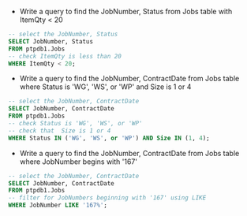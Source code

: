 

* Write a query to find the JobNumber, Status from Jobs table with ItemQty < 20


``` SQL
-- select the JobNumber, Status 
SELECT JobNumber, Status
FROM ptpdb1.Jobs
-- check ItemQty is less than 20
WHERE ItemQty < 20;
```

* Write a query to find the JobNumber, ContractDate from Jobs table where Status is 'WG', 'WS', or 'WP' and Size is 1 or 4

``` SQL
-- select the JobNumber, ContractDate
SELECT JobNumber, ContractDate
FROM ptpdb1.Jobs
-- check Status is 'WG', 'WS', or 'WP'
-- check that  Size is 1 or 4
WHERE Status IN ('WG', 'WS', or 'WP') AND Size IN (1, 4);

```

* Write a query to find the JobNumber, ContractDate from Jobs table where JobNumber begins with '167'

```SQL
-- select the JobNumber, ContractDate
SELECT JobNumber, ContractDate
FROM ptpdb1.Jobs
-- filter for JobNumbers beginning with '167' using LIKE
WHERE JobNumber LIKE '167%';

```
